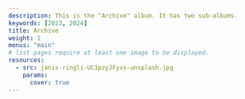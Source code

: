 ```yaml
---
description: This is the "Archive" album. It has two sub-albums.
keywords: [2023, 2024]
title: Archive
weight: 1
menus: "main"
# list pages require at least one image to be displayed.
resources:
  - src: janis-ringli-UC1pzyJFyvs-unsplash.jpg
    params:
      cover: true
---
```

